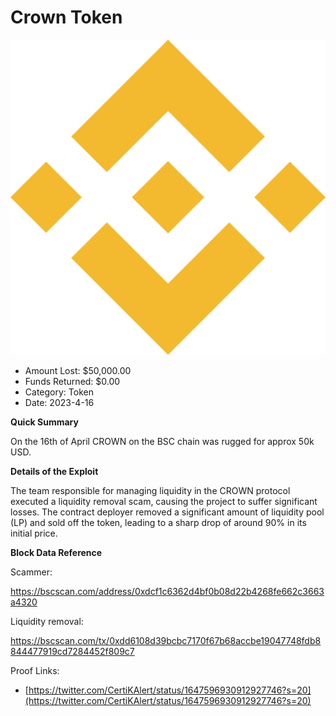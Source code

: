 # Crown Token
![Crown Token](/rektimages/Crown-Token.png)
- Amount Lost: $50,000.00
- Funds Returned: $0.00
- Category: Token
- Date: 2023-4-16

**Quick Summary**

On the 16th of April CROWN on the BSC chain was rugged for approx 50k  USD.

  


 **Details of the Exploit**

The team responsible for managing liquidity in the CROWN protocol executed a liquidity removal scam, causing the project to suffer significant losses. The contract deployer removed a significant amount of liquidity pool (LP) and sold off the token, leading to a sharp drop of around 90% in its initial price.

  


 **Block Data Reference**

Scammer:

https://bscscan.com/address/0xdcf1c6362d4bf0b08d22b4268fe662c3663a4320

Liquidity removal:

https://bscscan.com/tx/0xdd6108d39bcbc7170f67b68accbe19047748fdb8844477919cd7284452f809c7


Proof Links:
- [https://twitter.com/CertiKAlert/status/1647596930912927746?s=20](https://twitter.com/CertiKAlert/status/1647596930912927746?s=20)



